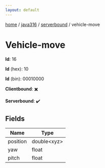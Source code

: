 ```yaml
---
layout: default
---
```


[home](/)  /  [java316](/protocol/java316)  /  [serverbound](/protocol/java316/serverbound)  /  vehicle-move

# Vehicle-move

**Id**: 16

**Id** (hex): 10

**Id** (bin): 00010000

**Clientbound**: ✖️

**Serverbound**: ✔️

## Fields

Name | Type
---|---
position | double&lt;xyz&gt;
yaw | float
pitch | float

